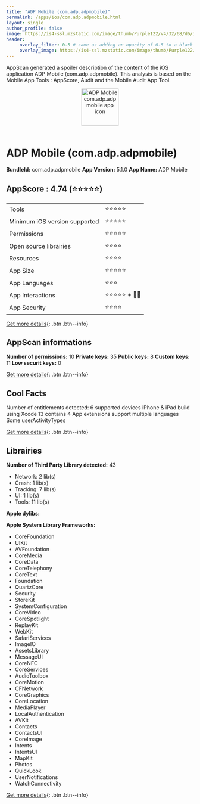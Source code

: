 ```yaml
---
title: "ADP Mobile (com.adp.adpmobile)"
permalink: /apps/ios/com.adp.adpmobile.html
layout: single
author_profile: false
image: https://is4-ssl.mzstatic.com/image/thumb/Purple122/v4/32/68/d6/3268d63f-8fb9-1e56-afed-857fbc9fc32f/AppIcon-0-1x_U007emarketing-0-0-0-9-0-0-sRGB-85-220.png/512x512bb.jpg
header: 
     overlay_filter: 0.5 # same as adding an opacity of 0.5 to a black background
     overlay_image: https://is4-ssl.mzstatic.com/image/thumb/Purple122/v4/32/68/d6/3268d63f-8fb9-1e56-afed-857fbc9fc32f/AppIcon-0-1x_U007emarketing-0-0-0-9-0-0-sRGB-85-220.png/512x512bb.jpg
---
```

AppScan generated a spoiler description of the content of the iOS application ADP Mobile (com.adp.adpmobile). This analysis is based on the Mobile App Tools : AppScore, Audit and the Mobile Audit App Tool.

  
  
<div style="text-align: center;"><img src="https://is4-ssl.mzstatic.com/image/thumb/Purple122/v4/32/68/d6/3268d63f-8fb9-1e56-afed-857fbc9fc32f/AppIcon-0-1x_U007emarketing-0-0-0-9-0-0-sRGB-85-220.png/512x512bb.jpg" width="100" height="100" alt="ADP Mobile com.adp.adpmobile app icon"></div></br>
  
# ADP Mobile (com.adp.adpmobile)

**BundleId:** com.adp.adpmobile
**App Version:** 5.1.0
**App Name:** ADP Mobile


## AppScore : 4.74 (⭐️⭐️⭐️⭐️⭐️) 

<table>
<tr><td> Tools </td><td> ⭐️⭐️⭐️⭐️⭐️ </td></tr>
<tr><td> Minimum iOS version supported </td><td> ⭐️⭐️⭐️⭐️⭐️ </td></tr>
<tr><td> Permissions </td><td> ⭐️⭐️⭐️⭐️⭐️ </td></tr>
<tr><td> Open source librairies </td><td> ⭐️⭐️⭐️⭐️ </td></tr>
<tr><td> Resources </td><td> ⭐️⭐️⭐️⭐️ </td></tr>
<tr><td> App Size </td><td> ⭐️⭐️⭐️⭐️⭐️ </td></tr>
<tr><td> App Languages </td><td> ⭐️⭐️⭐️ </td></tr>
<tr><td> App Interactions </td><td> ⭐️⭐️⭐️⭐️⭐️ + 🌟🌟 </td></tr>
<tr><td> App Security </td><td> ⭐️⭐️⭐️⭐️ </td></tr>
</table>

[Get more details](/pricing.html){: .btn .btn--info}  
  
## AppScan informations 

**Number of permissions:** 10
**Private keys:** 35
**Public keys:** 8
**Custom keys:** 11
**Low securit keys:** 0
  
[Get more details](/pricing.html){: .btn .btn--info}

## Cool Facts

Number of entitlements detected: 6
supported devices iPhone & iPad
build using Xcode 13
contains 4 App extensions
support multiple languages
Some userActivityTypes
  
[Get more details](/pricing.html){: .btn .btn--info}

## Librairies 
**Number of Third Party Library detected:** 43
- Network: 2 lib(s)
- Crash: 1 lib(s)
- Tracking: 7 lib(s)
- UI: 1 lib(s)
- Tools: 11 lib(s)

**Apple dylibs:**


**Apple System Library Frameworks:**
- CoreFoundation
- UIKit
- AVFoundation
- CoreMedia
- CoreData
- CoreTelephony
- CoreText
- Foundation
- QuartzCore
- Security
- StoreKit
- SystemConfiguration
- CoreVideo
- CoreSpotlight
- ReplayKit
- WebKit
- SafariServices
- ImageIO
- AssetsLibrary
- MessageUI
- CoreNFC
- CoreServices
- AudioToolbox
- CoreMotion
- CFNetwork
- CoreGraphics
- CoreLocation
- MediaPlayer
- LocalAuthentication
- AVKit
- Contacts
- ContactsUI
- CoreImage
- Intents
- IntentsUI
- MapKit
- Photos
- QuickLook
- UserNotifications
- WatchConnectivity


  
[Get more details](/pricing.html){: .btn .btn--info}

